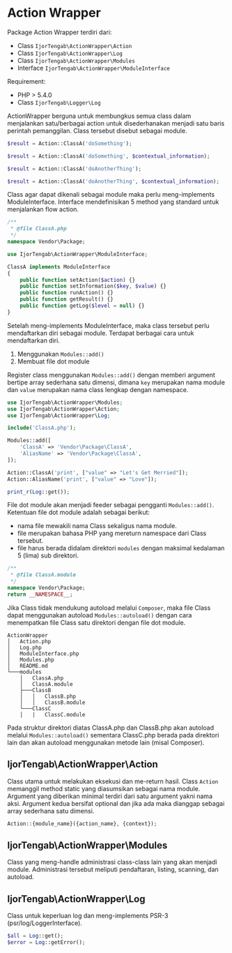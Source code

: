 # Action Wrapper

Package Action Wrapper terdiri dari:

  - Class ```IjorTengab\ActionWrapper\Action```
  - Class ```IjorTengab\ActionWrapper\Log```
  - Class ```IjorTengab\ActionWrapper\Modules```
  - Interface ```IjorTengab\ActionWrapper\ModuleInterface```

Requirement:
  - PHP > 5.4.0
  - Class ```IjorTengab\Logger\Log```

ActionWrapper berguna untuk membungkus semua class dalam menjalankan
satu/berbagai action untuk disederhanakan menjadi satu baris perintah
pemanggilan. Class tersebut disebut sebagai module.

```php
$result = Action::ClassA('doSomething');

$result = Action::ClassA('doSomething', $contextual_information);

$result = Action::ClassA('doAnotherThing');

$result = Action::ClassA('doAnotherThing', $contextual_information);
```

Class agar dapat dikenali sebagai module maka perlu meng-implements
ModuleInterface. Interface mendefinisikan 5 method yang standard untuk
menjalankan flow action.

```php
/**
 * @file ClassA.php
 */
namespace Vendor\Package;

use IjorTengab\ActionWrapper\ModuleInterface;

ClassA implements ModuleInterface
{
    public function setAction($action) {}
    public function setInformation($key, $value) {}
    public function runAction() {}
    public function getResult() {}
    public function getLog($level = null) {}
}
```

Setelah meng-implements ModuleInterface, maka class tersebut perlu mendaftarkan
diri sebagai module. Terdapat berbagai cara untuk mendaftarkan diri.

1. Menggunakan ```Modules::add()```
2. Membuat file dot module

Register class menggunakan ```Modules::add()``` dengan memberi argument bertipe
array sederhana satu dimensi, dimana ```key``` merupakan nama module dan
```value``` merupakan nama class lengkap dengan namespace.

```php
use IjorTengab\ActionWrapper\Modules;
use IjorTengab\ActionWrapper\Action;
use IjorTengab\ActionWrapper\Log;

include('ClassA.php');

Modules::add([
    'ClassA' => 'Vendor\Package\ClassA',
    'AliasName' => 'Vendor\Package\ClassA',
]);

Action::ClassA('print', ["value" => "Let's Get Merried"]);
Action::AliasName('print', ["value" => "Love"]);

print_r(Log::get());
```

File dot module akan menjadi feeder sebagai pengganti ```Modules::add()```.
Ketentuan file dot module adalah sebagai berikut:
 - nama file mewakili nama Class sekaligus nama module.
 - file merupakan bahasa PHP yang mereturn namespace dari Class tersebut.
 - file harus berada didalam direktori ```modules``` dengan maksimal kedalaman 5
   (lima) sub direktori.

```php
/**
 * @file ClassA.module
 */
namespace Vendor\Package;
return __NAMESPACE__;
```

Jika Class tidak mendukung autoload melalui ```Composer```, maka file Class
dapat menggunakan autoload ```Modules::autoload()``` dengan cara menempatkan
file Class satu direktori dengan file dot module.

```
ActionWrapper
│   Action.php
│   Log.php
│   ModuleInterface.php
│   Modules.php
│   README.md
└───modules
    │   ClassA.php
    │   ClassA.module
    ├───ClassB
    │   │   ClassB.php
    │   │   ClassB.module
    └───ClassC
    │   |   ClassC.module
```

Pada struktur direktori diatas ClassA.php dan ClassB.php akan autoload melalui
```Modules::autoload()``` sementara ClassC.php berada pada direktori lain dan
akan autoload menggunakan metode lain (misal Composer).

## IjorTengab\ActionWrapper\Action

Class utama untuk melakukan eksekusi dan me-return hasil. Class ```Action``` memanggil method static yang diasumsikan sebagai nama module. Argument yang diberikan minimal terdiri dari satu argument yakni nama aksi. Argument kedua bersifat optional dan jika ada maka dianggap sebagai array sederhana satu dimensi.
```php
Action::{module_name}({action_name}, {context});
```

## IjorTengab\ActionWrapper\Modules

Class yang meng-handle administrasi class-class lain yang akan menjadi module. Administrasi tersebut meliputi pendaftaran, listing, scanning, dan autoload.

## IjorTengab\ActionWrapper\Log

Class untuk keperluan log dan meng-implements PSR-3 (psr/log/LoggerInterface).
```php
$all = Log::get();
$error = Log::getError();
```
